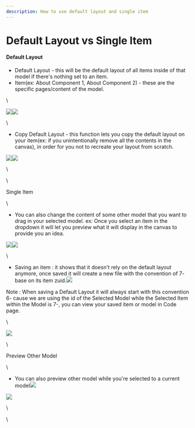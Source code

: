 ```yaml
---
description: How to use default layout and single item
---
```


# Default Layout vs Single Item

#### Default Layout

* Default Layout - this will be the default layout of all items inside of that model if there's nothing set to an item.
* Item(ex: About Component 1, About Component 2) - these are the specific pages/content of the model.

\


![](https://lh5.googleusercontent.com/R1-uBsK-MYQoamJ0GBjmsENXoQsO6RXXF3Fqgz2ff33cdzZn8r12SfK4950FW\_eRtwZfQMyOdrTmcjMCGsvsEdYkAZweu8b6FH0uq7p7mFxUZDv1yF3-8Uc7qYN91Ye1SR8-ZjqghpO5R2WQf0Ly8Ic)![](https://lh5.googleusercontent.com/KLX5Vxiiwu\_TPgEfkX6E1ThsHZxY0V3pIAH9h56eoXGlvuNWo4S5aTOLboaDNWtrzac\_RWhVf27mmYE\_Ha9z50gwRm72RRTlqKvBwW3E2B6FQQOB9a55R33N87eQaiD7tov0dvnvpE0wOsmQQj4SRXY)

\


* Copy Default Layout - this function lets you copy the default layout on your item(ex: if you unintentionally remove all the contents in the canvas), in order for you not to recreate your layout from scratch.

![](https://lh5.googleusercontent.com/IHqKlDZ2mhdiW2imv48EvwpD-Co21i5GCnAGMLmwHMTOsd\_bWO1YulOVviOHGoe-khy5mZauhn35XYpOkKimzaM4LQSr1xAcQO58aAnxyVrMb9idQbOLfgDYhPntU7LuHcFsNpQHvy\_4LmWlsbhmE7c)![](https://lh5.googleusercontent.com/fWNP\_ugPN8-7jlxrbIZC-RJQOEA5rcABBexrQZcEG1TJ7q17T4rjZBnNUAi\_gFj0xts8wPnk68neucT2h4ic1YufB2ELPbe-z\_8FdOpRWOTxRdm66XlYGNXSwDufj4dBUFMEUzCj7QM9xcIEW772yyY)

\


\


Single Item

\


* You can also change the content of some other model that you want to drag in your selected model. ex: Once you select an item in the dropdown it will let you preview what it will display in the canvas to provide you an idea.

![](https://lh3.googleusercontent.com/tKqSHEVhktJNl6bP-fvyyHUrpqcpZv3miy91iIseYY6lI-udz4hsI7Q38rGaQYG3Bh2TIEDsnx454nozJXQspPQtLPjZAxXWqY4TEvmNCfVbYnJtCdx8n\_AjTIRTl8FBwu16fPzbaHk-AY\_N54hhmxo)![](https://lh5.googleusercontent.com/CQ6ve\_lvgj8Ov63J7iU97CfEtj4oBAuaZi\_1BQY1C738y94dSjKoGJ\_OYLZlfdiqqTL0D\_7XrhT\_QZwcVU1CVT5\_uIWLifJs871N0fi5pRMMlqfy5ABqWyyGfHrB9UqsinTnIyhU6zCcBsAPsgvPezQ)

\


* Saving an item : it shows that it doesn't rely on the default layout anymore, once saved it will create a new file with the convention of 7- base on its item zuid.![](https://lh5.googleusercontent.com/fqjHfd2Y8s0l-nxCD8WfeIh2DEj2xAnEoSChEqxJHNPc-QcHV6lewey8wFynUAblP3S4CZIF9Mh6YpcdYov0HXoEHAsLOTiKlOb8Dei5deNUuR6E6ZUD7alcq2HV1LQ71jmy9NvLch-zPPcYbkDsu8s)

Note : When saving a Default Layout it will always start with this convention 6- cause we are using the id of the Selected Model while the Selected Item within the Model is 7-, you can view your saved item or model in Code page.

\


![](https://lh3.googleusercontent.com/dO5qhShZJ2qva1bQR5IS1z-GKfjo-N0jLPNkN-EeN\_mLWjNComF7d\_mvfk1C2nQH8IAF0S\_znNujhxpC9RjGJgyVvRGZdMZQD0J-UbPMJdN2-tfLV7wHpLMqdhwYBczVNTdaHNxVuFzQOgOXr4smIjw)

\


Preview Other Model

\


* You can also preview other model while you're selected to a current model![](https://lh4.googleusercontent.com/jaSM-44jw3FO5x5OBlhrwq61ZA3nOSWg4701uWxC9-1TESubU3Q3B5ObqZ03GjaiwPykY6me-DQJbObZErByavyunGylDW9i765aQ3RRITO0epBRvOTrEx\_wuo7787BwqXLALFdyglBDzMQ6qFcoaH0)

![](https://lh5.googleusercontent.com/MOHS3McGXSLwG0ZOWf73ZE5vb4\_NMyjJVkxqT16xCk\_GCf5kiAclxu7pmGTaJXsrMiRsnE2rG0LBYIWqFnUx4gGP\_g0\_10QvQmDWGmTlZ7UgkwRy2Vu94KZx0yaQXB6URL\_d00-jYH4\_XKfR1vth3ow)

\


\
